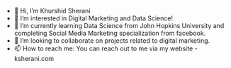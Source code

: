 - 👋 Hi, I’m Khurshid Sherani
- 👀 I’m interested in Digital Marketing and Data Science!
- 🌱 I’m currently learning Data Science from John Hopkins University and completing Social Media Marketing specialization from facebook.
- 💞️ I’m looking to collaborate on projects related to digital marketing.
- 📫 How to reach me: You can reach out to me via my website - ksherani.com

<!---
ksherani/ksherani is a ✨ special ✨ repository because its `README.md` (this file) appears on your GitHub profile.
You can click the Preview link to take a look at your changes.
--->
